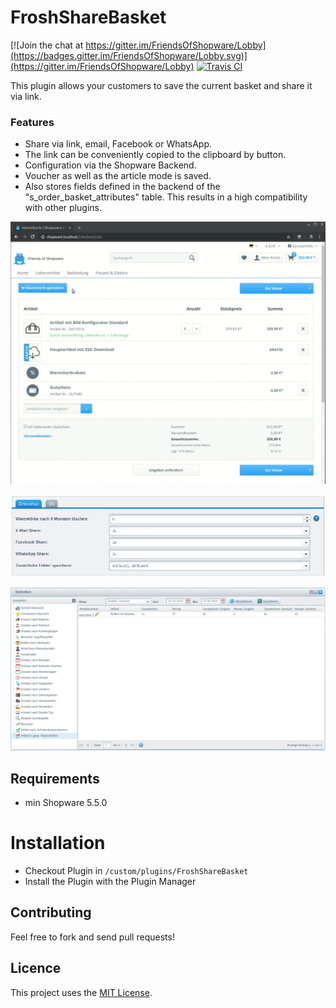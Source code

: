 # FroshShareBasket

[![Join the chat at https://gitter.im/FriendsOfShopware/Lobby](https://badges.gitter.im/FriendsOfShopware/Lobby.svg)](https://gitter.im/FriendsOfShopware/Lobby)
[![Travis CI](https://travis-ci.org/FriendsOfShopware/FroshShareBasket.svg?branch=master)](https://travis-ci.org/FriendsOfShopware/FroshShareBasket)


This plugin allows your customers to save the current basket and share it via link.

### Features

* Share via link, email, Facebook or WhatsApp.
* The link can be conveniently copied to the clipboard by button.
* Configuration via the Shopware Backend.
* Voucher as well as the article mode is saved.
* Also stores fields defined in the backend of the "s_order_basket_attributes" table. This results in a high compatibility with other plugins.

![Demonstration](https://raw.githubusercontent.com/FriendsOfShopware/FroshShareBasket/master/Resources/store/images/0.gif)

![Settings](https://raw.githubusercontent.com/FriendsOfShopware/FroshShareBasket/master/Resources/store/images/1.png)

![Statistics](https://raw.githubusercontent.com/FriendsOfShopware/FroshShareBasket/master/Resources/store/images/2.png)


## Requirements

* min Shopware 5.5.0


# Installation

* Checkout Plugin in `/custom/plugins/FroshShareBasket`
* Install the Plugin with the Plugin Manager


## Contributing

Feel free to fork and send pull requests!


## Licence

This project uses the [MIT License](LICENCE.md).
